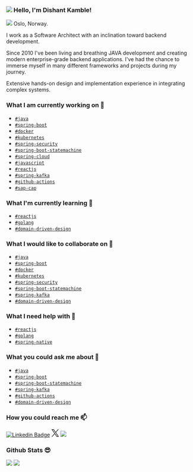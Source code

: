 ### <img src="https://media.giphy.com/media/hvRJCLFzcasrR4ia7z/giphy.gif" width="30"> Hello, I'm Dishant Kamble! 

<img src="https://media.giphy.com/media/AxJaiJ65agT7sVZ8tf/giphy.gif" width="30"> Oslo, Norway.

I work as a Software Architect with an inclination toward backend development.

Since 2010 I've been living and breathing JAVA development and creating modern enterprise-grade backend applications. I've had the chance to immerse myself in many different frameworks and projects during my journey.

Extensive hands-on design and implementation experience in integrating complex systems.

### What I am currently working on 🔭

- [`#java`](#java) 
- [`#spring-boot`](#spring-boot) 
- [`#docker`](#docker)
- [`#kubernetes`](#kubernetes)
- [`#spring-security`](#spring-security)
- [`#spring-boot-statemachine`](#spring-boot-statemachine)
- [`#spring-cloud`](#spring-cloud)
- [`#javascript`](#javascript)
- [`#reactjs`](#reactjs)
- [`#spring-kafka`](#spring-kafka)
- [`#github-actions`](#github-actions)
- [`#sap-cap`](#sap-cap)

### What I'm currently learning 🌱

- [`#reactjs`](#reactjs)
- [`#golang`](#golang)
- [`#domain-driven-design`](#domain-driven-design)

### What I would like to collaborate on 👯

- [`#java`](#java) 
- [`#spring-boot`](#spring-boot) 
- [`#docker`](#docker)
- [`#kubernetes`](#kubernetes)
- [`#spring-security`](#spring-security)
- [`#spring-boot-statemachine`](#spring-boot-statemachine)
- [`#spring-kafka`](#spring-kafka)
- [`#domain-driven-design`](#domain-driven-design)

### What I need help with 🤔

- [`#reactjs`](#reactjs)
- [`#golang`](#golang)
- [`#spring-native`](#spring-native)

### What you could ask me about 💬

- [`#java`](#java) 
- [`#spring-boot`](#spring-boot) 
- [`#spring-boot-statemachine`](#spring-boot-statemachine)
- [`#spring-kafka`](#spring-kafka)
- [`#github-actions`](#github-actions)
- [`#domain-driven-design`](#domain-driven-design)

### How you could reach me 📫

[![Linkedin Badge](https://img.shields.io/badge/-LinkedIn-blue?style=flat-square&logo=Linkedin&logoColor=white&link=https://www.linkedin.com/in/dishant-kamble/)](https://www.linkedin.com/in/dishant-kamble/)  [<img src="https://github.com/simple-icons/simple-icons/blob/develop/icons/x.svg" width="20">](https://twitter.com/dishantk)
[<img src="https://github.com/simple-icons/simple-icons/blob/develop/icons/stackoverflow.svg" width="20">](https://stackoverflow.com/users/7977273/dishant-kamble)

### Github Stats 😎

<img height="180em" src="https://github-readme-stats.vercel.app/api?username=dishantkamble&show_icons=true&include_all_commits=true&count_private=true" /> <img height="180em" src="https://github-readme-stats.vercel.app/api/top-langs/?username=dishantkamble&layout=compact&langs_count=6" />

